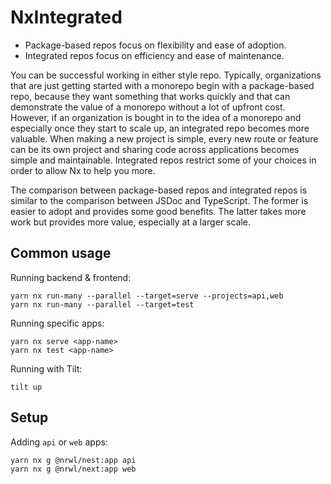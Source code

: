 # NxIntegrated

- Package-based repos focus on flexibility and ease of adoption. 
- Integrated repos focus on efficiency and ease of maintenance.

You can be successful working in either style repo. Typically, organizations that are just getting started with a monorepo begin with a package-based repo, because they want something that works quickly and that can demonstrate the value of a monorepo without a lot of upfront cost. However, if an organization is bought in to the idea of a monorepo and especially once they start to scale up, an integrated repo becomes more valuable. When making a new project is simple, every new route or feature can be its own project and sharing code across applications becomes simple and maintainable. Integrated repos restrict some of your choices in order to allow Nx to help you more.

The comparison between package-based repos and integrated repos is similar to the comparison between JSDoc and TypeScript. The former is easier to adopt and provides some good benefits. The latter takes more work but provides more value, especially at a larger scale.

## Common usage

Running backend & frontend:

```
yarn nx run-many --parallel --target=serve --projects=api,web
yarn nx run-many --parallel --target=test
```

Running specific apps:

```
yarn nx serve <app-name>
yarn nx test <app-name>
```

Running with Tilt:

```
tilt up
```

## Setup

Adding `api` or `web` apps:

```
yarn nx g @nrwl/nest:app api
yarn nx g @nrwl/next:app web
```
